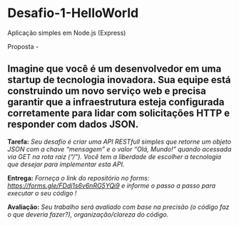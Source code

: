 # Desafio-1-HelloWorld
Aplicação simples em Node.js (Express)


Proposta -
## Imagine que você é um desenvolvedor em uma startup de tecnologia inovadora. Sua equipe está construindo um novo serviço web e precisa garantir que a infraestrutura esteja configurada corretamente para lidar com solicitações HTTP e responder com dados JSON.

**Tarefa:** *Seu desafio é criar uma API RESTfull simples que retorne um objeto JSON com a chave “mensagem” e o valor “Olá, Mundo!” quando acessada via GET na rota raiz (“/”). Você tem a liberdade de escolher a tecnologia que desejar para implementar esta API.*

**Entrega:** *Forneça o link do repositório no forms: https://forms.gle/FDdj1s6v6nRG5YQi9 e informe o passo a passo para executar o seu código !*

**Avaliação:** *Seu trabalho será avaliado com base na precisão (o código faz o que deveria fazer?), organização/clareza do código.*

